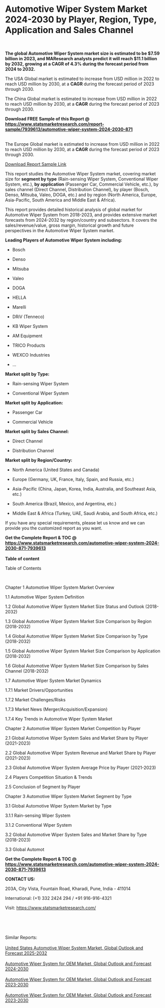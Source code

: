 <h1>Automotive Wiper System Market 2024-2030 by Player, Region, Type, Application and Sales Channel</h1><br/><p><strong>The global Automotive Wiper System market size is estimated to be $7.59 billion in 2023, and MAResearch analysts predict it will reach $11.1 billion by 2032, growing at a <strong>CAGR</strong> of 4.3% during the forecast period from 2024 to 2032.</strong></p><p>
 
 The USA Global market is estimated to increase from USD million in 2022 to reach USD million by 2030, at a <strong>CAGR</strong> during the forecast period of 2023 through 2030.</p><p>
 
 The China Global market is estimated to increase from USD million in 2022 to reach USD million by 2030, at a <strong>CAGR</strong> during the forecast period of 2023 through 2030.</p><div><b>Download FREE Sample of this Report @ <a href="https://www.statsmarketresearch.com/download-free-sample/7939613/automotive-wiper-system-2024-2030-871">https://www.statsmarketresearch.com/report-sample/7939613/automotive-wiper-system-2024-2030-871</a></b></div><br><p>
 
 The Europe Global market is estimated to increase from USD million in 2022 to reach USD million by 2030, at a <strong>CAGR</strong> during the forecast period of 2023 through 2030.</p><p><a href="https://www.statsmarketresearch.com/download-free-sample/7939613/automotive-wiper-system-2024-2030-871">Download Report Sample Link</a></p><p>
 
 This report studies the Automotive Wiper System market, covering market size for <strong>segment by type</strong> (Rain-sensing Wiper System, Conventional Wiper System, etc.), <strong>by application</strong> (Passenger Car, Commercial Vehicle, etc.), by sales channel (Direct Channel, Distribution Channel), by player (Bosch, Denso, Mitsuba, Valeo, DOGA, etc.) and by region (North America, Europe, Asia-Pacific, South America and Middle East & Africa).</p><p>
 
 This report provides detailed historical analysis of global market for Automotive Wiper System from 2018-2023, and provides extensive market forecasts from 2024-2032 by region/country and subsectors. It covers the sales/revenue/value, gross margin, historical growth and future perspectives in the Automotive Wiper System market.</p><p>
 
 <strong>Leading Players of Automotive Wiper System including:</strong></p><p>
 
 </p><ul><p></p><li>Bosch</li><p></p><li>Denso</li><p></p><li>Mitsuba</li><p></p><li>Valeo</li><p></p><li>DOGA</li><p></p><li>HELLA</li><p></p><li>Marelli</li><p></p><li>DRiV (Tenneco)</li><p></p><li>KB Wiper System</li><p></p><li>AM Equipment</li><p></p><li>TRICO Products</li><p></p><li>WEXCO Industries</li><p></p><li>...</li><p></p></ul><p>
 
 </p><p>
 
 <strong>Market split by Type:</strong></p><p>
 
 </p><ul><p></p><li>Rain-sensing Wiper System</li><p></p><li>Conventional Wiper System</li><p></p></ul><p>
 
 </p><p>
 
 <strong>Market split <strong>by Application</strong>:</strong></p><p>
 
 </p><ul><p></p><li>Passenger Car</li><p></p><li>Commercial Vehicle</li><p></p></ul><p>
 
 </p><p>
 
 <strong>Market split by Sales Channel:</strong></p><p>
 
 </p><ul><p></p><li>Direct Channel</li><p></p><li>Distribution Channel</li><p></p></ul><p>
 
 </p><p>
 
 <strong>Market split by Region/Country:</strong></p><p>
 
 </p><ul><p></p><li>North America (United States and Canada)</li><p></p><li>Europe (Germany, UK, France, Italy, Spain, and Russia, etc.)</li><p></p><li>Asia-Pacific (China, Japan, Korea, India, Australia, and Southeast Asia, etc.)</li><p></p><li>South America (Brazil, Mexico, and Argentina, etc.)</li><p></p><li>Middle East & Africa (Turkey, UAE, Saudi Arabia, and South Africa, etc.)</li><p></p></ul><p>
 
 </p><p>
 
 If you have any special requirements, please let us know and we can provide you the customized report as you want.</p><div><b>Get the Complete Report & TOC @ <a href="https://www.statsmarketresearch.com/automotive-wiper-system-2024-2030-871-7939613">https://www.statsmarketresearch.com/automotive-wiper-system-2024-2030-871-7939613</a></b></div><br><b>Table of content</b><p>Table of Contents<br />
 
 <br />
 
 Chapter 1 Automotive Wiper System Market Overview<br />
 
  1.1 Automotive Wiper System Definition<br />
 
  1.2 Global Automotive Wiper System Market Size Status and Outlook (2018-2032)<br />
 
  1.3 Global Automotive Wiper System Market Size Comparison by Region (2018-2032)<br />
 
  1.4 Global Automotive Wiper System Market Size Comparison by Type (2018-2032)<br />
 
  1.5 Global Automotive Wiper System Market Size Comparison by Application (2018-2032)<br />
 
  1.6 Global Automotive Wiper System Market Size Comparison by Sales Channel (2018-2032)<br />
 
  1.7 Automotive Wiper System Market Dynamics<br />
 
  1.7.1 Market Drivers/Opportunities<br />
 
  1.7.2 Market Challenges/Risks<br />
 
  1.7.3 Market News (Merger/Acquisition/Expansion)<br />
 
  1.7.4 Key Trends in Automotive Wiper System Market<br />
 
 Chapter 2 Automotive Wiper System Market Competition by Player<br />
 
  2.1 Global Automotive Wiper System Sales and Market Share by Player (2021-2023)<br />
 
  2.2 Global Automotive Wiper System Revenue and Market Share by Player (2021-2023)<br />
 
  2.3 Global Automotive Wiper System Average Price by Player (2021-2023)<br />
 
  2.4 Players Competition Situation & Trends<br />
 
  2.5 Conclusion of Segment by Player<br />
 
 Chapter 3 Automotive Wiper System Market Segment by Type<br />
 
  3.1 Global Automotive Wiper System Market by Type<br />
 
  3.1.1 Rain-sensing Wiper System<br />
 
  3.1.2 Conventional Wiper System<br />
 
  3.2 Global Automotive Wiper System Sales and Market Share by Type (2018-2023)<br />
 
  3.3 Global Automot<br><div><b>Get the Complete Report & TOC @ <a href="https://www.statsmarketresearch.com/automotive-wiper-system-2024-2030-871-7939613">https://www.statsmarketresearch.com/automotive-wiper-system-2024-2030-871-7939613</a></b></div></p>
 
 <b>CONTACT US:</b><br>
 
 203A, City Vista, Fountain Road, Kharadi, Pune, India - 411014 <br>
 
 International: (+1) 332 2424 294 / +91 916-916-4321<br>
 
 Visit: <a href="https://www.statsmarketresearch.com/">https://www.statsmarketresearch.com/</a>
 
 <br>
 
 <br><br>Similar Reports: <br><br><a href="https://www.statsmarketresearch.com/global-united-states-automotive-wiper-system-forecast-2025-2032-954-8030835">United States Automotive Wiper System Market, Global Outlook and Forecast 2025-2032</a><br><br><a href="https://www.statsmarketresearch.com/global-automotive-wiper-system-for-oem-forecast-2024-2030-229-7963888">Automotive Wiper System for OEM Market, Global Outlook and Forecast 2024-2030</a><br><br><a href="https://www.statsmarketresearch.com/global-automotive-wiper-system-for-oem-forecast-2023-2030-885-7868540">Automotive Wiper System for OEM Market, Global Outlook and Forecast 2023-2030</a><br><br><a href="https://www.statsmarketresearch.com/global-automotive-wiper-system-for-oem-forecast-2023-2030-572-7869084">Automotive Wiper System for OEM Market, Global Outlook and Forecast 2023-2030</a><br><br>